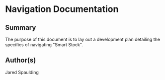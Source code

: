 # Navigation Documentation

## Summary
The purpose of this document is to lay out a development plan detailing the specifics of navigating "Smart Stock".

## Author(s)
Jared Spaulding 